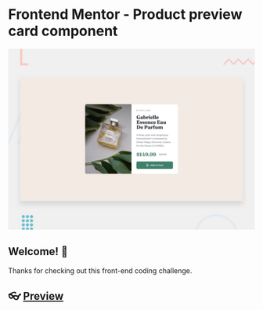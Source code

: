 # Frontend Mentor - Product preview card component

![Design preview for the Product preview card component coding challenge](./design/desktop-preview.jpg)

## Welcome! 👋

Thanks for checking out this front-end coding challenge.
## 👓 [Preview](https://studentmdc.github.io/challenge05/)

